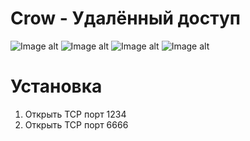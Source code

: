 # Crow - Удалённый доступ
![Image alt](https://github.com/myGanter/remoteAccess/Pic/Server.PNG)
![Image alt](https://github.com/myGanter/remoteAccess/Pic/CreateClient.PNG)
![Image alt](https://github.com/myGanter/remoteAccess/Pic/VB.PNG)
![Image alt](https://github.com/myGanter/remoteAccess/Pic/Stream.PNG)
# Установка
1. Открыть TCP порт 1234
2. Открыть TCP порт 6666
